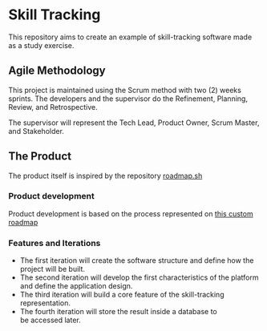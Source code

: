# Skill Tracking

This repository aims to create an example of skill-tracking software made as a study exercise. 

## Agile Methodology
This project is maintained using the Scrum method with two (2) weeks sprints. The developers and the supervisor do the Refinement, Planning, Review, and Retrospective.

The supervisor will represent the Tech Lead, Product Owner, Scrum Master, and Stakeholder.

## The Product
The product itself is inspired by the repository [roadmap.sh](https://roadmap.sh/) 

### Product development
Product development is based on the process represented on [this custom roadmap](https://roadmap.sh/r?id=65889a0f54b577105138dda8)

### Features and Iterations
- The first iteration will create the software structure and define how the project will be built.
- The second iteration will develop the first characteristics of the platform and define the application design.
- The third iteration will build a core feature of the skill-tracking representation.
- The fourth iteration will store the result inside a database to be accessed later.
